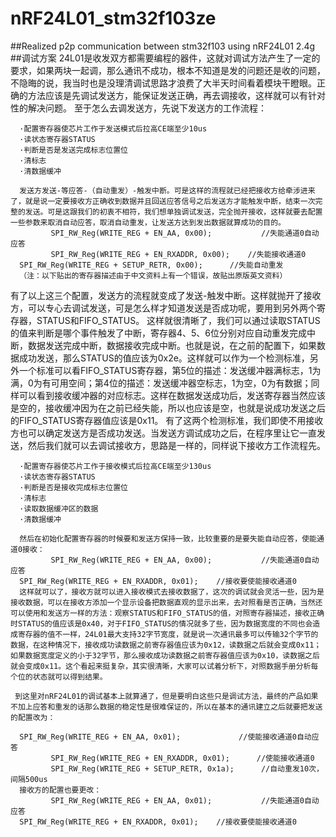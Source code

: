 # nRF24L01_stm32f103ze
##Realized p2p communication between stm32f103 using  nRF24L01  2.4g
##调试方案
24L01是收发双方都需要编程的器件，这就对调试方法产生了一定的要求，如果两块一起调，那么通讯不成功，根本不知道是发的问题还是收的问题，不隐晦的说，我当时也是没理清调试思路才浪费了大半天时间看着模块干瞪眼。正确的方法应该是先调试发送方，能保证发送正确，再去调接收，这样就可以有针对性的解决问题。 
      至于怎么去调发送方，先说下发送方的工作流程： 
        
      ·配置寄存器使芯片工作于发送模式后拉高CE端至少10us 
      ·读状态寄存器STATUS 
      ·判断是否是发送完成标志位置位 
      ·清标志 
      ·清数据缓冲 
        
      发送方发送-等应答-（自动重发）-触发中断。可是这样的流程就已经把接收方给牵涉进来了，就是说一定要接收方正确收到数据并且回送应答信号之后发送方才能触发中断，结束一次完整的发送。可是这跟我们的初衷不相符，我们想单独调试发送，完全抛开接收，这样就要去配置一些参数来取消自动应答，取消自动重发，让发送方达到发出数据就算成功的目的。 
             SPI_RW_Reg(WRITE_REG + EN_AA, 0x00);           //失能通道0自动应答 
             SPI_RW_Reg(WRITE_REG + EN_RXADDR, 0x00);    //失能接收通道0 
      SPI_RW_Reg(WRITE_REG + SETUP_RETR, 0x00);      //失能自动重发 
      （注：以下贴出的寄存器描述由于中文资料上有一个错误，故贴出原版英文资料） 
        
有了以上这三个配置，发送方的流程就变成了发送-触发中断。这样就抛开了接收方，可以专心去调试发送，可是怎么样才知道发送是否成功呢，要用到另外两个寄存器，STATUS和FIFO_STATUS。 
    这样就很清晰了，我们可以通过读取STATUS的值来判断是哪个事件触发了中断，寄存器4、5、6位分别对应自动重发完成中断，数据发送完成中断，数据接收完成中断。也就是说，在之前的配置下，如果数据成功发送，那么STATUS的值应该为0x2e。这样就可以作为一个检测标准，另外一个标准可以看FIFO_STATUS寄存器，第5位的描述：发送缓冲器满标志，1为满，0为有可用空间；第4位的描述：发送缓冲器空标志，1为空，0为有数据；同样可以看到接收缓冲器的对应标志。这样在数据发送成功后，发送寄存器当然应该是空的，接收缓冲因为在之前已经失能，所以也应该是空，也就是说成功发送之后的FIFO_STATUS寄存器值应该是0x11。 
      有了这两个检测标准，我们即使不用接收方也可以确定发送方是否成功发送。当发送方调试成功之后，在程序里让它一直发送，然后我们就可以去调试接收方，思路是一样的，同样说下接收方工作流程先。 
        
      ·配置寄存器使芯片工作于接收模式后拉高CE端至少130us 
      ·读状态寄存器STATUS 
      ·判断是否是接收完成标志位置位 
      ·清标志 
      ·读取数据缓冲区的数据 
      ·清数据缓冲 
        
      然后在初始化配置寄存器的时候要和发送方保持一致，比较重要的是要失能自动应答，使能通道0接收： 
             SPI_RW_Reg(WRITE_REG + EN_AA, 0x00);           //失能通道0自动应答 
      SPI_RW_Reg(WRITE_REG + EN_RXADDR, 0x01);    //接收要使能接收通道0 
      这样就可以了，接收方就可以进入接收模式去接收数据了，这次的调试就会灵活一些，因为是接收数据，可以在接收方添加一个显示设备把数据直观的显示出来，去对照看是否正确，当然还可以使用和发送方一样的方法：观察STATUS和FIFO_STATUS的值，对照寄存器描述，接收正确时STATUS的值应该是0x40，对于FIFO_STATUS的情况就多了些，因为数据宽度的不同也会造成寄存器的值不一样，24L01最大支持32字节宽度，就是说一次通讯最多可以传输32个字节的数据，在这种情况下，接收成功读数据之前寄存器值应该为0x12，读数据之后就会变成0x11；如果数据宽度定义的小于32字节，那么接收成功读数据之前寄存器值应该为0x10，读数据之后就会变成0x11。这个看起来挺复杂，其实很清晰，大家可以试着分析下，对照数据手册分析每个位的状态就可以得到结果。 
        
     到这里对nRF24L01的调试基本上就算通了，但是要明白这些只是调试方法，最终的产品如果不加上应答和重发的话那么数据的稳定性是很难保证的，所以在基本的通讯建立之后就要把发送的配置改为：  
            
      SPI_RW_Reg(WRITE_REG + EN_AA, 0x01);             //使能接收通道0自动应答 
             SPI_RW_Reg(WRITE_REG + EN_RXADDR, 0x01);      //使能接收通道0         
             SPI_RW_Reg(WRITE_REG + SETUP_RETR, 0x1a);      //自动重发10次，间隔500us 
      接收方的配置也要更改： 
             SPI_RW_Reg(WRITE_REG + EN_AA, 0x01);           //失能通道0自动应答 
      SPI_RW_Reg(WRITE_REG + EN_RXADDR, 0x01);    //接收要使能接收通道0
